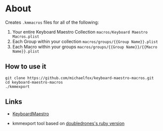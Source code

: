 
# About

Creates `.kmmacros` files for all of the following: 

 1. Your entire Keyboard Maestro Collection `macros/Keyboard Maestro Macros.plist`
 2. Each Group within your collection `macros/groups/{{Group Name}}.plist`
 3. Each Macro within your groups `macros/groups/{{Group Name}}/{{Macro Name}}.plist`

## How to use it

	git clone https://github.com/michaelfox/keyboard-maestro-macros.git
	cd keyboard-maestro-macros
	./kmmexport

## Links

* [KeyboardMaestro](http://www.keyboardmaestro.com)

* kmmexport tool based on [doubledrones's ruby version](https://github.com/doubledrones/kmmexport)